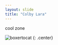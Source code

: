 ```yaml
---
layout: slide
title: "Colby Lara"
---
```


cool zone

![boxertocat](https://octodex.github.com/images/boxertocat_octodex.jpg)
{: .center}
